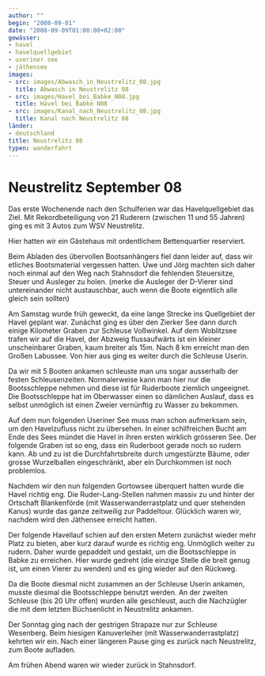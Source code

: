 ```yaml
---
author: ""
begin: "2008-09-01"
date: "2008-09-09T01:00:00+02:00"
gewässer:
- havel
- havelquellgebiet
- useriner see
- jäthensee
images:
- src: images/Abwasch_in_Neustrelitz_08.jpg
  title: Abwasch in Neustrelitz 08
- src: images/Havel_bei_Babke_N08.jpg
  title: Havel bei Babke N08
- src: images/Kanal_nach_Neustrelitz_08.jpg
  title: Kanal nach Neustrelitz 08
länder: 
- deutschland
title: Neustrelitz 08
typen: wanderfahrt
---
```


# Neustrelitz September 08


Das erste Wochenende nach den Schulferien war das Havelquellgebiet das Ziel. Mit Rekordbeteiligung von 21 Ruderern (zwischen 11 und 55 Jahren) ging es mit 3 Autos zum WSV Neustrelitz.

Hier hatten wir ein Gästehaus mit ordentlichem Bettenquartier reserviert.

Beim Abladen des übervollen Bootsanhängers fiel dann leider auf, dass wir etliches Bootsmaterial vergessen hatten. Uwe und Jörg machten sich daher noch einmal auf den Weg nach Stahnsdorf die fehlenden Steuersitze, Steuer und Ausleger zu holen. (merke die Ausleger der D-Vierer sind untereinander nicht austauschbar, auch wenn die Boote eigentlich alle gleich sein sollten)

Am Samstag wurde früh geweckt, da eine lange Strecke ins Quellgebiet der Havel geplant war. Zunächst ging es über den Zierker See dann durch einige Kilometer Graben zur Schleuse Voßwinkel. Auf dem Woblitzsee trafen wir auf die Havel, der Abzweig flussaufwärts ist ein kleiner unscheinbarer Graben, kaum breiter als 15m. Nach 8 km erreicht man den Großen Labussee. Von hier aus ging es weiter durch die Schleuse Userin.

Da wir mit 5 Booten ankamen schleuste man uns sogar ausserhalb der festen Schleusenzeiten. Normalerweise kann man hier nur die Bootsschleppe nehmen und diese ist für Ruderboote ziemlich ungeeignet. Die Bootsschleppe hat im Oberwasser einen so dämlichen Auslauf, dass es selbst unmöglich ist einen Zweier vernünftig zu Wasser zu bekommen.

Auf dem nun folgenden Useriner See muss man schon aufmerksam sein, um den Havelzufluss nicht zu übersehen. In einer schilfreichen Bucht am Ende des Sees mündet die Havel in ihren ersten wirklich grösseren See. Der folgende Graben ist so eng, dass ein Ruderboot gerade noch so rudern kann. Ab und zu ist die Durchfahrtsbreite durch umgestürzte Bäume, oder  grosse Wurzelballen eingeschränkt, aber ein Durchkommen ist noch problemlos.

Nachdem wir den nun folgenden Gortowsee überquert hatten wurde die Havel richtig eng. Die Ruder-Lang-Stellen nahmen massiv zu und hinter der Ortschaft Blankenförde (mit Wasserwanderrastplatz und quer stehenden Kanus) wurde das ganze zeitweilig zur Paddeltour. Glücklich waren wir, nachdem wird den Jäthensee erreicht hatten.

Der folgende Havellauf schien auf den ersten Metern zunächst wieder mehr Platz zu bieten, aber kurz darauf wurde es richtig eng. Unmöglich weiter zu rudern. Daher wurde gepaddelt und gestakt, um die Bootsschleppe in Babke zu erreichen. Hier wurde gedreht (die einzige Stelle die breit genug ist, um einen Vierer zu wenden) und es ging wieder auf den Rückweg.

Da die Boote diesmal nicht zusammen an der Schleuse Userin ankamen, musste diesmal die Bootsschleppe benutzt werden. An der zweiten Schleuse (bis 20 Uhr offen) wurden alle geschleust, auch die Nachzügler die mit dem letzten Büchsenlicht in Neustrelitz ankamen.

Der Sonntag ging nach der gestrigen Strapaze nur zur Schleuse Wesenberg. Beim hiesigen Kanuverleiher (mit Wasserwanderrastplatz) kehrten wir ein. Nach einer längeren Pause ging es zurück nach Neustrelitz, zum Boote aufladen.

Am frühen Abend waren wir wieder zurück in Stahnsdorf.
